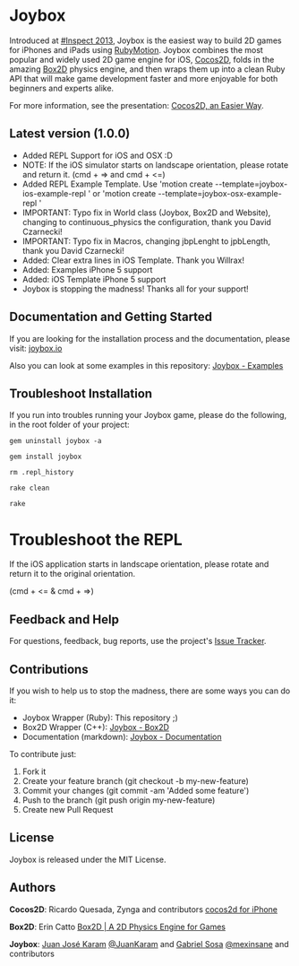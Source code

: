 # Joybox
Introduced at [#Inspect 2013](http://www.rubymotion.com/conference/), Joybox is the easiest way to build 2D games for iPhones and iPads using [RubyMotion](http://www.rubymotion.com/). Joybox combines the most popular and widely used 2D game engine for iOS, [Cocos2D](http://www.cocos2d-iphone.org/), folds in the amazing [Box2D](http://box2d.org/) physics engine, and then wraps them up into a clean Ruby API that will make game development faster and more enjoyable for both beginners and experts alike.

For more information, see the presentation: [Cocos2D, an Easier Way](https://speakerdeck.com/curveberyl/cocos2d-an-easier-way).

## Latest version (1.0.0)
* Added REPL Support for iOS and OSX :D
* NOTE: If the iOS simulator starts on landscape orientation, please rotate and return it. (cmd + => and cmd + <=)
* Added REPL Example Template. Use 'motion create --template=joybox-ios-example-repl <name>' or 'motion create --template=joybox-osx-example-repl <name>'
* IMPORTANT: Typo fix in World class (Joybox, Box2D and Website), changing to continuous_physics the configuration, thank you David Czarnecki!
* IMPORTANT: Typo fix in Macros, changing jbpLenght to jpbLength, thank you David Czarnecki!
* Added: Clear extra lines in iOS Template. Thank you Willrax!
* Added: Examples iPhone 5 support
* Added: iOS Template iPhone 5 support
* Joybox is stopping the madness! Thanks all for your support!

## Documentation and Getting Started
If you are looking for the installation process and the documentation, please visit: [joybox.io](http://joybox.io)

Also you can look at some examples in this repository: [Joybox - Examples](https://github.com/CurveBeryl/Joybox-Examples)

## Troubleshoot Installation
If you run into troubles running your Joybox game, please do the following, in the root folder of your project:
```
gem uninstall joybox -a

gem install joybox

rm .repl_history

rake clean

rake
```

# Troubleshoot the REPL
If the iOS application starts in landscape orientation, please rotate and return it to the original orientation. 

(cmd + <= & cmd + =>) 


## Feedback and Help
For questions, feedback, bug reports, use the project's [Issue Tracker](https://github.com/rubymotion/Joybox/issues).

## Contributions

If you wish to help us to stop the madness, there are some ways you can do it:

* Joybox Wrapper (Ruby): This repository ;)
* Box2D Wrapper (C++): [Joybox - Box2D](https://github.com/CurveBeryl/Joybox-Box2D)
* Documentation (markdown): [Joybox - Documentation](https://github.com/CurveBeryl/Joybox-Documentation) 

To contribute just:

1. Fork it
2. Create your feature branch (git checkout -b my-new-feature)
3. Commit your changes (git commit -am 'Added some feature')
4. Push to the branch (git push origin my-new-feature)
5. Create new Pull Request

## License

Joybox is released under the MIT License.
 

## Authors

**Cocos2D**: Ricardo Quesada, Zynga and contributors [cocos2d for iPhone](http://www.cocos2d-iphone.org)

**Box2D**: Erin Catto [Box2D | A 2D Physics Engine for Games](http://box2d.org)

**Joybox**: [Juan José Karam](https://github.com/CurveBeryl) [@JuanKaram](https://twitter.com/JuanKaram) and [Gabriel Sosa](https://github.com/mexinsane) [@mexinsane](https://twitter.com/mexinsane) and contributors